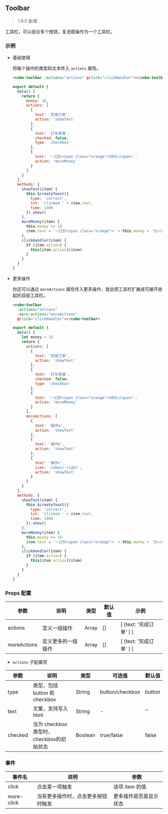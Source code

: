 ## Toolbar

> 1.9.0 新增

工具栏，可以组合多个按钮，复选框操作为一个工具栏。

### 示例

- 基础使用

  将每个操作的类型和文本传入 `actions` 属性。

  ```html
  <cube-toolbar :actions="actions" @click="clickHandler"></cube-toolbar>
  ```
  ```js
  export default {
    data() {
      return {
        money: 10,
        actions: [
          {
            text: '完成订单',
            action: 'showText'
          },
          {
            text: '打车来接',
            checked: false,
            type: 'checkbox'
          },
          {
            text: '一口价<span class="orange">10元</span>',
            action: 'moreMoney'
          }
        ]
      }
    },
    methods: {
      showText(item) {
        this.$createToast({
          type: 'correct',
          txt: 'clicked ' + item.text,
          time: 1000
        }).show()
      },
      moreMoney(item) {
        this.money += 10
        item.text = '一口价<span class="orange">' + this.money + '元</span>'
      },
      clickHandler(item) {
        if (item.action) {
          this[item.action](item)
        }
      }
    }
  }
  ```

- 更多操作

  你还可以通过 `moreActions` 属性传入更多操作，就会把工具栏扩展成可展开收起的双层工具栏。

  ```html
  <cube-toolbar
    :actions="actions"
    :more-actions="moreActions"
    @click="clickHandler"></cube-toolbar>
  ```
  ```js
  export default {
    data() {
      let money = 10
      return {
        actions: [
          {
            text: '完成订单',
            action: 'showText'
          },
          {
            text: '打车来接',
            checked: false,
            type: 'checkbox'
          },
          {
            text: '一口价<span class="orange">10元</span>',
            action: 'moreMoney'
          }
        ],
        moreActions: [
          {
            text: '操作a',
            action: 'showText'
          },
          {
            text: '操作b',
            action: 'showText'
          },
          {
            text: '操作c',
            icon: 'cubeic-right',
            action: 'showText'
          }
        ]
      }
    },
    methods: {
      showText(item) {
        this.$createToast({
          type: 'correct',
          txt: 'clicked ' + item.text,
          time: 1000
        }).show()
      },
      moreMoney(item) {
        this.money += 10
        item.text = '一口价<span class="orange">' + this.money + '元</span>'
      },
      clickHandler(item) {
        if (item.action) {
          this[item.action](item)
        }
      }
    }
  }
  ```

### Props 配置

| 参数 | 说明 | 类型 | 默认值 | 示例 |
| - | - | - | - | - |
| actions | 定义一组操作 | Array | [] | [ {text: '完成订单' } ] |
| moreActions | 定义更多的一组操作 | Array | [] | [ {text: '完成订单' } ] |

* `actions` 子配置项

| 参数 | 说明 | 类型 | 可选值 | 默认值 |
| - | - | - | - | - |
| type | 类型，包括 button 和 checkbox | String | button/checkbox | button |
| text | 文案，支持写入 html | String | - | '' |
| checked | 当为 checkbox 类型时，checkbox的初始状态 | Boolean | true/false | false |

### 事件

| 事件名 | 说明 | 参数 |
| - | - | - |
| click | 点击某一项触发 | 该项 item 的值 |
| more-click | 当有更多操作时，点击更多按钮时触发 | 更多操作是否是显示状态 |
